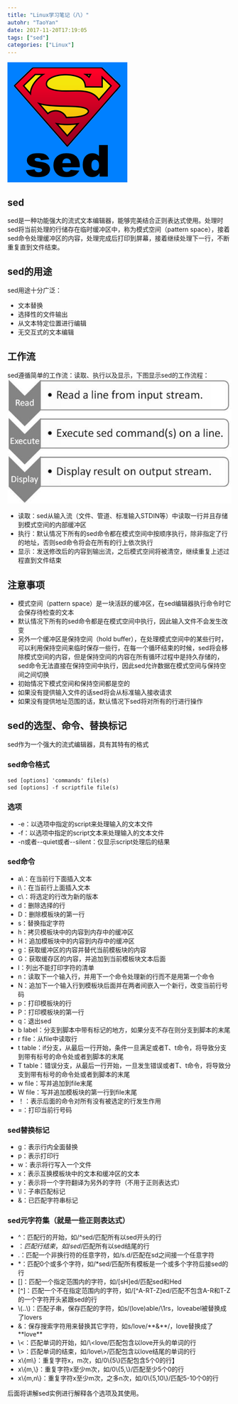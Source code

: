 ```yaml
---
title: "Linux学习笔记（八）"
autohr: "TaoYan"
date: 2017-11-20T17:19:05
tags: ["sed"]
categories: ["Linux"]
---
```

![mark](https://github.com/YTLogos/Pic_blog/blob/master/B6jBAEJ3k8.png?raw=true)

## sed
sed是一种功能强大的流式文本编辑器，能够完美结合正则表达式使用。处理时sed将当前处理的行储存在临时缓冲区中，称为模式空间（pattern space），接着sed命令处理缓冲区的内容，处理完成后打印到屏幕，接着继续处理下一行，不断重复直到文件结束。

<!--more-->
## sed的用途
sed用途十分广泛：
* 文本替换
* 选择性的文件输出
* 从文本特定位置进行编辑
* 无交互式的文本编辑

## 工作流
sed遵循简单的工作流：读取、执行以及显示，下图显示sed的工作流程：
![mark](https://github.com/YTLogos/Pic_blog/blob/master/4556AfHI7k.png?raw=true)
* 读取：sed从输入流（文件、管道、标准输入STDIN等）中读取一行并且存储到模式空间的内部缓冲区
* 执行：默认情况下所有的sed命令都在模式空间中按顺序执行，除非指定了行的地址，否则sed命令将会在所有的行上依次执行
* 显示：发送修改后的内容到输出流，之后模式空间将被清空，继续重复上述过程直到文件结束

## 注意事项
* 模式空间（pattern space）是一块活跃的缓冲区，在sed编辑器执行命令时它会保存待检查的文本
* 默认情况下所有的sed命令都是在模式空间中执行，因此输入文件不会发生改变
* 另外一个缓冲区是保持空间（hold buffer），在处理模式空间中的某些行时，可以利用保持空间来临时保存一些行，在每一个循环结束的时候，sed将会移除模式空间的内容，但是保持空间的内容在所有循环过程中是持久存储的，sed命令无法直接在保持空间中执行，因此sed允许数据在模式空间与保持空间之间切换
* 初始情况下模式空间和保持空间都是空的
* 如果没有提供输入文件的话sed将会从标准输入接收请求
* 如果没有提供地址范围的话，默认情况下sed将对所有的行进行操作

## sed的选型、命令、替换标记
sed作为一个强大的流式编辑器，具有其特有的格式
### sed命令格式
```
sed [options] 'commands' file(s)
sed [options] -f scriptfile file(s)
```
### 选项
* -e：以选项中指定的script来处理输入的文本文件
* -f：以选项中指定的script文本来处理输入的文本文件
* -n或者--quiet或者--silent：仅显示script处理后的结果

### sed命令
* a\：在当前行下面插入文本
* i\：在当前行上面插入文本
* c\：将选定的行改为新的版本
* d：删除选择的行
* D：删除模板块的第一行
* s：替换指定字符
* h：拷贝模板块中的内容到内存中的缓冲区
* H：追加模板块中的内容到内存中的缓冲区
* g：获取缓冲区的内容并替代当前模板块的内容
* G：获取缓存区的内容，并追加到当前模板块文本后面
* l：列出不能打印字符的清单
* n：读取下一个输入行，并用下一个命令处理新的行而不是用第一个命令
* N：追加下一个输入行到模板块后面并在两者间嵌入一个新行，改变当前行号码
* p：打印模板块的行
* P：打印模板块的第一行
* q：退出sed
* b label：分支到脚本中带有标记的地方，如果分支不存在则分支到脚本的末尾
* r file：从file中读取行
* t table：if分支，从最后一行开始，条件一旦满足或者T、t命令，将导致分支到带有标号的命令处或者到脚本的末尾
* T table：错误分支，从最后一行开始，一旦发生错误或者T、t命令，将导致分支到带有标号的命令处或者到脚本的末尾
* w file：写并追加到file末尾
* W file：写并追加模板块的第一行到file末尾
* ！：表示后面的命令对所有没有被选定的行发生作用
* =：打印当前行号码

### sed替换标记
* g：表示行内全面替换
* p：表示打印行
* w：表示将行写入一个文件
* x：表示互换模板块中的文本和缓冲区的文本
* y：表示将一个字符翻译为另外的字符（不用于正则表达式）
* \l：子串匹配标记
* &：已匹配字符串标记

### sed元字符集（就是一些正则表达式）
* ^：匹配行的开始，如/^sed/匹配所有以sed开头的行
* $：匹配行结束，如/sed$/匹配所有以sed结尾的行
* .：匹配一个非换行符的任意字符，如/s.d/匹配在sd之间接一个任意字符
* *：匹配0个或多个字符，如/*sed/匹配所有模板是一个或多个字符后接sed的行
* []：匹配一个指定范围内的字符，如/[sH]ed/匹配sed和Hed
* [^]：匹配一个不在指定范围内的字符，如/[^A-RT-Z]ed/匹配不包含A-R和T-Z的一个字符开头紧跟sed的行
* \\(..\\)：匹配子串，保存匹配的字符，如s/\(love\)able/\1rs，loveabel被替换成了lovers
* &：保存搜索字符用来替换其它字符，如s/love/\*\*&\*\*/，love替换成了\*\*love\*\*
* \\<：匹配单词的开始，如/\\<love/匹配包含以love开头的单词的行
* \\>：匹配单词的结束，如/love\\>/匹配包含以love结尾的单词的行
* x\\{m\\}：重复字符x，m次，如/0\\{5\\}匹配包含5个0的行】
* x\\{m,\\}：重复字符x至少m次，如/0\\{5,\\}/匹配至少5个0的行
* x\\{m,n\\}：重复字符x至少m次，之多n次，如/0\\{5,10\\}/匹配5-10个0的行

后面将讲解sed实例进行解释各个选项及其使用。

